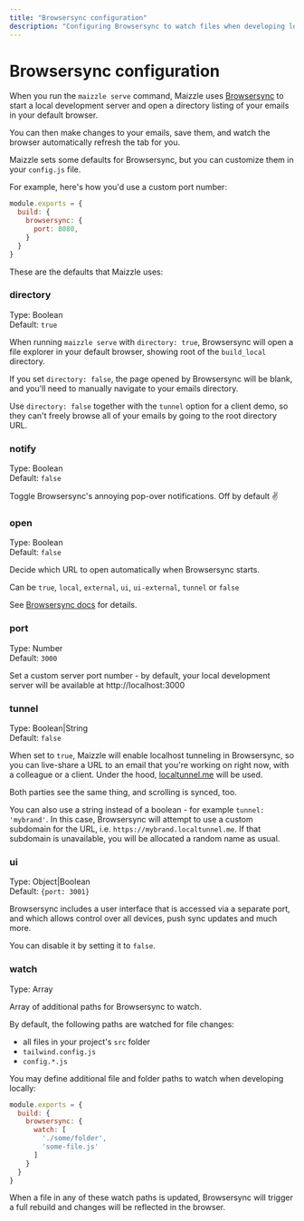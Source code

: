```yaml
---
title: "Browsersync configuration"
description: "Configuring Browsersync to watch files when developing locally in a Maizzle project"
---
```


# Browsersync configuration

When you run the `maizzle serve` command, Maizzle uses [Browsersync](https://browsersync.io) to start a local development server and open a directory listing of your emails in your default browser.

You can then make changes to your emails, save them, and watch the browser automatically refresh the tab for you.

Maizzle sets some defaults for Browsersync, but you can customize them in your `config.js` file.

For example, here's how you'd use a custom port number:

```js [config.js]
module.exports = {
  build: {
    browsersync: {
      port: 8080,
    }
  }
}
```

These are the defaults that Maizzle uses:

### directory

Type: Boolean\
Default: `true`

When running `maizzle serve` with `directory: true`, Browsersync will open a file explorer in your default browser, showing root of the `build_local` directory.

If you set `directory: false`, the page opened by Browsersync will be blank, and you'll need to manually navigate to your emails directory.

<Alert>Use `directory: false` together with the `tunnel` option for a client demo, so they can't freely browse all of your emails by going to the root directory URL.</Alert>

### notify

Type: Boolean\
Default: `false`

Toggle Browsersync's annoying pop-over notifications. Off by default ✌

### open

Type: Boolean\
Default: `false`

Decide which URL to open automatically when Browsersync starts.

Can be `true`, `local`, `external`, `ui`, `ui-external`, `tunnel` or `false`

See [Browsersync docs](https://browsersync.io/docs/options#option-open) for details.

### port

Type: Number\
Default: `3000`

Set a custom server port number - by default, your local development server will be available at http://localhost:3000

### tunnel

Type: Boolean|String\
Default: `false`

When set to `true`, Maizzle will enable localhost tunneling in Browsersync, so you can live-share a URL to an email that you're working on right now, with a colleague or a client. Under the hood, [localtunnel.me](https://localtunnel.me) will be used.

Both parties see the same thing, and scrolling is synced, too.

You can also use a string instead of a boolean - for example `tunnel: 'mybrand'`. In this case, Browsersync will attempt to use a custom subdomain for the URL, i.e. `https://mybrand.localtunnel.me`. If that subdomain is unavailable, you will be allocated a random name as usual.

### ui

Type: Object|Boolean\
Default: `{port: 3001}`

Browsersync includes a user interface that is accessed via a separate port, and which allows control over all devices, push sync updates and much more.

You can disable it by setting it to `false`.

### watch

Type: Array

Array of additional paths for Browsersync to watch.

By default, the following paths are watched for file changes:

- all files in your project's `src` folder
- `tailwind.config.js`
- `config.*.js`

You may define additional file and folder paths to watch when developing locally:

```js [config.js]
module.exports = {
  build: {
    browsersync: {
      watch: [
        './some/folder',
        'some-file.js'
      ]
    }
  }
}
```

When a file in any of these watch paths is updated, Browsersync will trigger a full rebuild and changes will be reflected in the browser.
